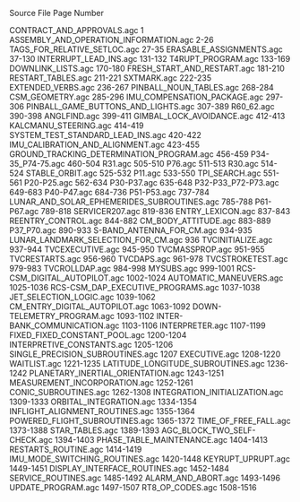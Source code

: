 Source File                                                       Page Number

CONTRACT_AND_APPROVALS.agc                                        1
ASSEMBLY_AND_OPERATION_INFORMATION.agc                            2-26
TAGS_FOR_RELATIVE_SETLOC.agc                                      27-35
ERASABLE_ASSIGNMENTS.agc                                          37-130
INTERRUPT_LEAD_INS.agc                                            131-132
T4RUPT_PROGRAM.agc                                                133-169
DOWNLINK_LISTS.agc                                                170-180
FRESH_START_AND_RESTART.agc                                       181-210
RESTART_TABLES.agc                                                211-221
SXTMARK.agc                                                       222-235
EXTENDED_VERBS.agc                                                236-267
PINBALL_NOUN_TABLES.agc                                           268-284
CSM_GEOMETRY.agc                                                  285-296
IMU_COMPENSATION_PACKAGE.agc                                      297-306
PINBALL_GAME_BUTTONS_AND_LIGHTS.agc                               307-389
R60_62.agc                                                        390-398
ANGLFIND.agc                                                      399-411
GIMBAL_LOCK_AVOIDANCE.agc                                         412-413
KALCMANU_STEERING.agc                                             414-419
SYSTEM_TEST_STANDARD_LEAD_INS.agc                                 420-422
IMU_CALIBRATION_AND_ALIGNMENT.agc                                 423-455
GROUND_TRACKING_DETERMINATION_PROGRAM.agc                         456-459
P34-35_P74-75.agc                                                 460-504
R31.agc                                                           505-510
P76.agc                                                           511-513
R30.agc                                                           514-524
STABLE_ORBIT.agc                                                  525-532
P11.agc                                                           533-550
TPI_SEARCH.agc                                                    551-561
P20-P25.agc                                                       562-634
P30-P37.agc                                                       635-648
P32-P33_P72-P73.agc                                               649-683
P40-P47.agc                                                       684-736
P51-P53.agc                                                       737-784
LUNAR_AND_SOLAR_EPHEMERIDES_SUBROUTINES.agc                       785-788
P61-P67.agc                                                       789-818
SERVICER207.agc                                                   819-836
ENTRY_LEXICON.agc                                                 837-843
REENTRY_CONTROL.agc                                               844-882
CM_BODY_ATTITUDE.agc                                              883-889
P37_P70.agc                                                       890-933
S-BAND_ANTENNA_FOR_CM.agc                                         934-935
LUNAR_LANDMARK_SELECTION_FOR_CM.agc                               936
TVCINITIALIZE.agc                                                 937-944
TVCEXECUTIVE.agc                                                  945-950
TVCMASSPROP.agc                                                   951-955
TVCRESTARTS.agc                                                   956-960
TVCDAPS.agc                                                       961-978
TVCSTROKETEST.agc                                                 979-983
TVCROLLDAP.agc                                                    984-998
MYSUBS.agc                                                        999-1001
RCS-CSM_DIGITAL_AUTOPILOT.agc                                     1002-1024
AUTOMATIC_MANEUVERS.agc                                           1025-1036
RCS-CSM_DAP_EXECUTIVE_PROGRAMS.agc                                1037-1038
JET_SELECTION_LOGIC.agc                                           1039-1062
CM_ENTRY_DIGITAL_AUTOPILOT.agc                                    1063-1092
DOWN-TELEMETRY_PROGRAM.agc                                        1093-1102
INTER-BANK_COMMUNICATION.agc                                      1103-1106
INTERPRETER.agc                                                   1107-1199
FIXED_FIXED_CONSTANT_POOL.agc                                     1200-1204
INTERPRETIVE_CONSTANTS.agc                                        1205-1206
SINGLE_PRECISION_SUBROUTINES.agc                                  1207
EXECUTIVE.agc                                                     1208-1220
WAITLIST.agc                                                      1221-1235
LATITUDE_LONGITUDE_SUBROUTINES.agc                                1236-1242
PLANETARY_INERTIAL_ORIENTATION.agc                                1243-1251
MEASUREMENT_INCORPORATION.agc                                     1252-1261
CONIC_SUBROUTINES.agc                                             1262-1308
INTEGRATION_INITIALIZATION.agc                                    1309-1333
ORBITAL_INTEGRATION.agc                                           1334-1354
INFLIGHT_ALIGNMENT_ROUTINES.agc                                   1355-1364
POWERED_FLIGHT_SUBROUTINES.agc                                    1365-1372
TIME_OF_FREE_FALL.agc                                             1373-1388
STAR_TABLES.agc                                                   1389-1393
AGC_BLOCK_TWO_SELF-CHECK.agc                                      1394-1403
PHASE_TABLE_MAINTENANCE.agc                                       1404-1413
RESTARTS_ROUTINE.agc                                              1414-1419
IMU_MODE_SWITCHING_ROUTINES.agc                                   1420-1448
KEYRUPT_UPRUPT.agc                                                1449-1451
DISPLAY_INTERFACE_ROUTINES.agc                                    1452-1484
SERVICE_ROUTINES.agc                                              1485-1492
ALARM_AND_ABORT.agc                                               1493-1496
UPDATE_PROGRAM.agc                                                1497-1507
RT8_OP_CODES.agc                                                  1508-1516
